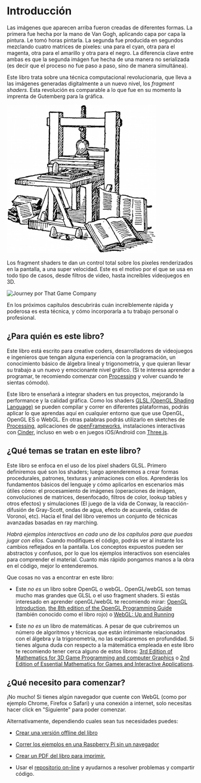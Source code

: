 # Introducción

<canvas id="custom" class="canvas" data-fragment-url="cmyk-halftone.frag" data-textures="vangogh.jpg" width="700px" height="320px"></canvas>

Las imágenes que aparecen arriba fueron creadas de diferentes formas. La primera fue hecha por la mano de Van Gogh, aplicando capa por capa la pintura. Le tomó horas pintarla. La segunda fue producida en segundos mezclando cuatro matrices de pixeles: una para el cyan, otra para el magenta, otra para el amarillo y otra para el negro. La diferencia clave entre ambas es que la segunda imágen fue hecha de una manera no serializada  (es decir que el proceso no fue paso a paso, sino de manera simultánea).

Este libro trata sobre una técnica computacional revolucionaria, que lleva a las imágenes generadas digitalmente a un nuevo nivel, los *fragment shaders*. Esta revolución es comparable a lo que fue en su momento la imprenta de Gutemberg para la gráfica.

![Imprenta de Gutenberg](gutenpress.jpg)

Los fragment shaders te dan un control total sobre los pixeles renderizados en la pantalla, a una super velocidad. Este es el motivo por el que se usa en todo tipo de casos, desde filtros de video, hasta increíbles videojuegos en 3D.

![Journey por That Game Company](journey.jpg)

En los próximos capítulos descubrirás cuán increíblemente rápida y poderosa es esta técnica, y cómo incorporarla a tu trabajo personal o profesional.

## ¿Para quién es este libro?

Este libro está escrito para creative coders, desarrolladores de videojuegos e ingenieros que tengan alguna experiencia con la programación, un conocimiento básico de álgebra lineal y trigonometría, y que quieran llevar su trabajo a un nuevo y emocionante nivel gráfico. (Si te interesa aprender a programar, te recomiendo comenzar con [Processing](https://processing.org/) y volver cuando te sientas cómodo).

Este libro te enseñará a integrar shaders en tus proyectos, mejorando la performance y la calidad gráfica. Como los shaders [GLSL (OpenGL Shading Language)](https://es.wikipedia.org/wiki/GLSL) se pueden compilar y correr en diferentes plataformas, podrás aplicar lo que aprendas aquí en cualquier entorno que que use OpenGL, OpenGL ES o WebGL. En otras palabras podrás utilizarlo en sketches de [Processing](https://processing.org/), aplicaciones de [openFrameworks](http://openframeworks.cc/), instalaciones interactivas con [Cinder](http://libcinder.org/), incluso en web o en juegos iOS/Android con [Three.js](http://threejs.org/).


## ¿Qué temas se tratan en este libro?

Este libro se enfoca en el uso de los pixel shaders GLSL. Primero definiremos qué son los shaders; luego aprenderemos a crear formas procedurales, patrones, texturas y animaciones con ellos. Aprenderás los fundamentos básicos del lenguaje y cómo aplicarlos en escenarios más útiles cómo: el procesamiento de imágenes (operaciones de imágen, convoluciones de matrices, desenfocado, filtros de color, lookup tables y otros efectos) y simulaciones (El juego de la vida de Conway, la reacción-difusión de Gray-Scott, ondas de agua, efecto de acuarela, celdas de Voronoi, etc). Hacia el final del libro veremos un conjunto de técnicas avanzadas basadas en ray marching.

*Habrá ejemplos interactivos en cada uno de los capítulos para que puedas jugar con ellos.* Cuando modifiques el código, podrás ver al instante los cambios reflejados en la pantalla. Los conceptos expuestos pueden ser abstractos y confusos, por lo que los ejemplos interactivos son esenciales para comprender el material. Cuanto más rápido pongamos manos a la obra en el código, mejor lo entenderemos.

Que cosas no vas a encontrar en este libro:

* Este *no es* un libro sobre OpenGL o webGL. OpenGL/webGL son temas mucho mas grandes que GLSL o el uso fragment shaders. Si estás interesado en aprender openGL/webGL te recomiendo mirar:  [OpenGL Introduction](https://open.gl/introduction), [the 8th edition of the OpenGL Programming Guide](http://www.amazon.com/OpenGL-Programming-Guide-Official-Learning/dp/0321773039/ref=sr_1_1?s=books&ie=UTF8&qid=1424007417&sr=1-1&keywords=open+gl+programming+guide) (también conocido como el libro rojo) o [WebGL: Up and Running](http://www.amazon.com/WebGL-Up-Running-Tony-Parisi/dp/144932357X/ref=sr_1_4?s=books&ie=UTF8&qid=1425147254&sr=1-4&keywords=webgl)

* Este *no es* un libro de matemáticas. A pesar de que cubriremos un número de algoritmos y técnicas que están íntimimante relacionados con el álgebra y la trigonometría, no las explicaremos en profundidad. Si tienes alguna duda con respecto a la mátemática empleada en este libro te recomiendo tener cerca alguno de estos libros: [3rd Edition of Mathematics for 3D Game Programming and computer Graphics](http://www.amazon.com/Mathematics-Programming-Computer-Graphics-Third/dp/1435458869/ref=sr_1_1?ie=UTF8&qid=1424007839&sr=8-1&keywords=mathematics+for+games) o [2nd Edition of Essential Mathematics for Games and Interactive Applications](http://www.amazon.com/Essential-Mathematics-Games-Interactive-Applications/dp/0123742978/ref=sr_1_1?ie=UTF8&qid=1424007889&sr=8-1&keywords=essentials+mathematics+for+developers).

## ¿Qué necesito para comenzar?

¡No mucho! Si tienes algún navegador que cuente con WebGL (como por ejemplo Chrome, Firefox o Safari) y una conexión a internet, solo necesitas hacer click en "Siguiente" para poder comenzar.

Alternativamente, dependiendo cuales sean tus necesidades puedes:

- [Crear una versión offline del libro](https://thebookofshaders.com/appendix/)

- [Correr los ejemplos en una Raspberry Pi sin un navegador](https://thebookofshaders.com/appendix/)

- [Crear un PDF del libro para imprimir.](https://thebookofshaders.com/appendix/)

- Usar el [repositorio on-line](https://github.com/patriciogonzalezvivo/thebookofshaders) y ayudarnos a resolver problemas y compartir código.

